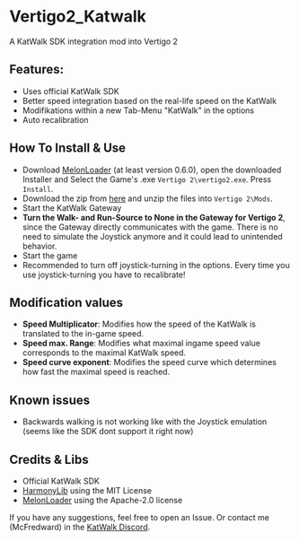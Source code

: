 # Vertigo2_Katwalk
A KatWalk SDK integration mod into Vertigo 2

## Features:

* Uses official KatWalk SDK
* Better speed integration based on the real-life speed on the KatWalk
* Modifikations within a new Tab-Menu "KatWalk" in the options
* Auto recalibration

## How To Install & Use

* Download [MelonLoader](https://github.com/LavaGang/MelonLoader/releases) (at least version 0.6.0), open the downloaded Installer and Select the Game's .exe `Vertigo 2\vertigo2.exe`. Press `Install`.
* Download the zip from [here](https://github.com/McFredward/Vertigo2_Katwalk/releases/tag/release) and unzip the files into `Vertigo 2\Mods`.
* Start the KatWalk Gateway
* **Turn the Walk- and Run-Source to None in the Gateway for Vertigo 2**, since the Gateway directly communicates with the game. There is no need to simulate the Joystick anymore and it could lead to unintended behavior.
* Start the game
* Recommended to turn off joystick-turning in the options. Every time you use joystick-turning you have to recalibrate!

## Modification values

* **Speed Multiplicator**: Modifies how the speed of the KatWalk is translated to the in-game speed.
* **Speed max. Range**: Modifies what maximal ingame speed value corresponds to the maximal KatWalk speed.
* **Speed curve exponent**: Modifies the speed curve which determines how fast the maximal speed is reached. 

## Known issues

* Backwards walking is not working like with the Joystick emulation (seems like the SDK dont support it right now)

## Credits & Libs

* Official KatWalk SDK
* [HarmonyLib](https://github.com/pardeike/Harmony) using the MIT License
* [MelonLoader](https://github.com/LavaGang/MelonLoader) using the Apache-2.0 license

If you have any suggestions, feel free to open an Issue. Or contact me (McFredward) in the [KatWalk Discord](https://discord.gg/kat-vr-community-785305088465567824).

